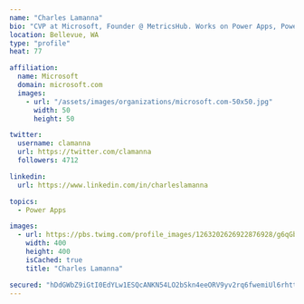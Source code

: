 ```yaml
---
name: "Charles Lamanna"
bio: "CVP at Microsoft, Founder @ MetricsHub. Works on Power Apps, Power Automate, Power Virtual Agent, Common Data Service and Dynamics 365."
location: Bellevue, WA
type: "profile"
heat: 77

affiliation:
  name: Microsoft
  domain: microsoft.com
  images:
    - url: "/assets/images/organizations/microsoft.com-50x50.jpg"
      width: 50
      height: 50

twitter:
  username: clamanna
  url: https://twitter.com/clamanna
  followers: 4712

linkedin:
  url: https://www.linkedin.com/in/charleslamanna

topics:
  - Power Apps

images:
  - url: https://pbs.twimg.com/profile_images/1263202626922876928/g6qGbHZ-_400x400.jpg
    width: 400
    height: 400
    isCached: true
    title: "Charles Lamanna"

secured: "hDdGWbZ9iGtI0EdYLw1ESQcANKN54LO2bSkn4eeORV9yv2rq6fwemiUl6rhtt7EpFt89YW6lrYEm2ulHPdS0Jd6WGwxETNQf6tCCOh+WhgXYCL7qyIT1qkry9lYX38foO/DhIPnosC2KRHGSof4Me9HENlzwMrqTZ2hviwbDM1D+jt9jcDA0HORCoUMqQhU1X1QN/IAWj3QtQQvgm/3vmJ4R6hzsA7jB6czmOBvf69FYJs6HynZkupzSi9pCvZJN0UAP/qIV4un3b1BYkXUY8kaRASDMLzCdK9EzUB1TwReob/mGDeQab0ckpoN2wa8cvCqjYeq90fg4Vp8L27xlV3C4WUvt+E4fx6SmceJFBhznLFleZHgOHp9UCcv9y3fNIH52kz/5WErD2Z4Cs4lUYpP5Ki4KBkA1x5MKCxbPskg=;iAPk/tk5NO2eos+ftJ1mSw=="
---
```


